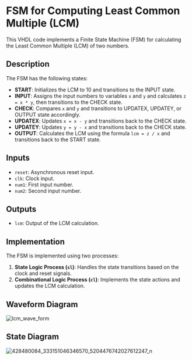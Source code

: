 # FSM for Computing Least Common Multiple (LCM)

This VHDL code implements a Finite State Machine (FSM) for calculating the Least Common Multiple (LCM) of two numbers.

## Description

The FSM has the following states:
- **START**: Initializes the LCM to 10 and transitions to the INPUT state.
- **INPUT**: Assigns the input numbers to variables `x` and `y` and calculates `z = x * y`, then transitions to the CHECK state.
- **CHECK**: Compares `x` and `y` and transitions to UPDATEX, UPDATEY, or OUTPUT state accordingly.
- **UPDATEX**: Updates `x = x - y` and transitions back to the CHECK state.
- **UPDATEY**: Updates `y = y - x` and transitions back to the CHECK state.
- **OUTPUT**: Calculates the LCM using the formula `lcm = z / x` and transitions back to the START state.

## Inputs
- `reset`: Asynchronous reset input.
- `clk`: Clock input.
- `num1`: First input number.
- `num2`: Second input number.

## Outputs
- `lcm`: Output of the LCM calculation.

## Implementation
The FSM is implemented using two processes:
1. **State Logic Process (`sl`)**: Handles the state transitions based on the clock and reset signals.
2. **Combinational Logic Process (`cl`)**: Implements the state actions and updates the LCM calculation.

## Waveform Diagram
![lcm_wave_form](https://github.com/ashishbasaula/Embeeded-/assets/32863612/2e112ff3-9594-4ce1-b896-0d1db99a3d09)

## State Diagram
![428480084_333151046346570_5204476742027612247_n](https://github.com/ashishbasaula/Embeeded-/assets/32863612/719cbd1f-78b4-4d05-bc75-1d42577ee1a8)




